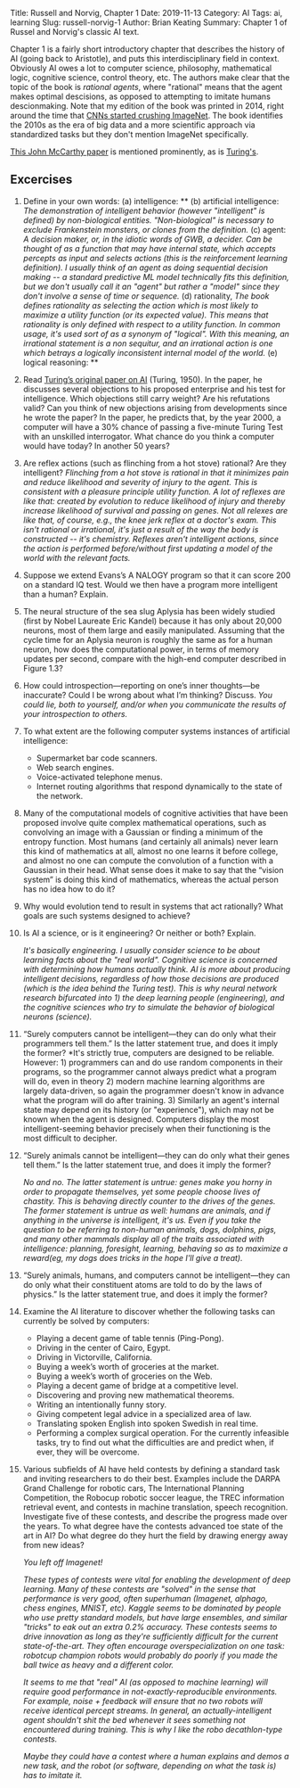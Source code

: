 Title: Russell and Norvig, Chapter 1
Date: 2019-11-13
Category: AI
Tags: ai, learning
Slug: russell-norvig-1
Author: Brian Keating
Summary: Chapter 1 of Russel and Norvig's classic AI text.

Chapter 1 is a fairly short introductory chapter that describes the history of AI (going back to Aristotle), and puts this interdisciplinary field in context. Obviously AI owes a lot to computer science, philosophy, mathematical logic, cognitive science, control theory, etc. The authors make clear that the topic of the book is *rational agents*, where "rational" means that the agent makes optimal descisions, as opposed to attempting to imitate humans descionmaking. Note that my edition of the book was printed in 2014, right around the time that [CNNs started crushing ImageNet](https://en.wikipedia.org/wiki/AlexNet). The book identifies the 2010s as the era of big data and a more scientific approach via standardized tasks but they don't mention ImageNet specifically.

[This John McCarthy paper](https://www.cs.cornell.edu/selman/cs672/readings/mccarthy-upd.pdf) is mentioned prominently, as is [Turing's](https://www.csee.umbc.edu/courses/471/papers/turing.pdf).

## Excercises

1. Define in your own words:
   (a) intelligence: **
   (b) artificial intelligence: *The demonstration of intelligent behavior (however "intelligent" is defined) by non-biological entities. "Non-biological" is necessary to exclude Frankenstein monsters, or clones from the definition.*
   (c) agent: *A decision maker, or, in the idiotic words of GWB, a decider. Can be thought of as a function that may have internal state, which accepts percepts as input and selects actions (this is the reinforcement learning definition). I usually think of an agent as doing sequential decision making -- a standard predictive ML model technically fits this definition, but we don't usually call it an "agent" but rather a "model" since they don't involve a sense of time or sequence.*
   (d) rationality, *The book defines rationality as selecting the action which is most likely to maximize a utility function (or its expected value). This means that rationality is only defined with respect to a utility function. In common usage, it's used sort of as a synonym of "logical". With this meaning, an irrational statement is a non sequitur, and an irrational action is one which betrays a logically inconsistent internal model of the world.*
   (e) logical reasoning: **

2. Read [Turing’s original paper on AI](https://www.csee.umbc.edu/courses/471/papers/turing.pdf) (Turing, 1950). In the paper, he discusses several objections to his proposed enterprise and his test for intelligence. Which objections still carry weight? Are his refutations valid? Can you think of new objections arising from developments since he wrote the paper? In the paper, he predicts that, by the year 2000, a computer will have a 30% chance of passing a five-minute Turing Test with an unskilled interrogator. What chance do you think a computer would have today? In another 50 years?



3. Are reflex actions (such as flinching from a hot stove) rational? Are they intelligent?
   *Flinching from a hot stove is rational in that it minimizes pain and reduce likelihood and severity of injury to the agent. This is consistent with a pleasure principle utility function. A lot of reflexes are like that: created by evolution to reduce likelihood of injury and thereby increase likelihood of survival and passing on genes. Not all relexes are like that, of course, e.g., the knee jerk reflex at a doctor's exam. This isn't rational or irrational, it's just a result of the way the body is constructed -- it's chemistry. Reflexes aren't intelligent actions, since the action is performed before/without first updating a model of the world with the relevant facts.*

4. Suppose we extend Evans’s A NALOGY program so that it can score 200 on a standard IQ test. Would we then have a program more intelligent than a human? Explain.



5. The neural structure of the sea slug Aplysia has been widely studied (first by Nobel Laureate Eric Kandel) because it has only about 20,000 neurons, most of them large and easily manipulated. Assuming that the cycle time for an Aplysia neuron is roughly the same as for a human neuron, how does the computational power, in terms of memory updates per second, compare with the high-end computer described in Figure 1.3?



6. How could introspection—reporting on one’s inner thoughts—be inaccurate? Could I be wrong about what I’m thinking? Discuss. 
   *You could lie, both to yourself, and/or when you communicate the results of your introspection to others.*

7. To what extent are the following computer systems instances of artificial intelligence:
    * Supermarket bar code scanners.
    * Web search engines.
    * Voice-activated telephone menus.
    * Internet routing algorithms that respond dynamically to the state of the network.

8. Many of the computational models of cognitive activities that have been proposed involve quite complex mathematical operations, such as convolving an image with a Gaussian or finding a minimum of the entropy function. Most humans (and certainly all animals) never learn this kind of mathematics at all, almost no one learns it before college, and almost no one can compute the convolution of a function with a Gaussian in their head. What sense does it make to say that the “vision system” is doing this kind of mathematics, whereas the actual person has no idea how to do it?

9. Why would evolution tend to result in systems that act rationally? What goals are such systems designed to achieve?



10. Is AI a science, or is it engineering? Or neither or both? Explain.

    *It's basically engineering. I usually consider science to be about learning facts about the "real world". Cognitive science is concerned with determining how humans actually think. AI is more about producing intelligent decisions, regardless of how those decisions are produced (which is the idea behind the Turing test). This is why neural network research bifurcated into 1) the deep learning people (engineering), and the cognitive sciences who try to simulate the behavior of biological neurons (science).*

11. “Surely computers cannot be intelligent—they can do only what their programmers tell them.” Is the latter statement true, and does it imply the former? *It's strictly true, computers are designed to be reliable. However: 1) programmers can and do use random components in their programs, so the programmer cannot always predict what a program will do, even in theory 2) modern machine learning algorithms are largely data-driven, so again the programmer doesn't know in advance what the program will do after training. 3) Similarly an agent's internal state may depend on its history (or "experience"), which may not be known when the agent is designed. Computers display the most intelligent-seeming behavior precisely when their functioning is the most difficult to decipher.

12. “Surely animals cannot be intelligent—they can do only what their genes tell them.” Is the latter statement true, and does it imply the former?

    *No and no. The latter statement is untrue: genes make you horny in order to propagate themselves, yet some people choose lives of chastity. This is behaving directly counter to the drives of the genes. The former statement is untrue as well: humans are animals, and if anything in the universe is intelligent, it's us. Even if you take the question to be referring to non-human animals, dogs, dolphins, pigs, and many other mammals display all of the traits associated with intelligence: planning, foresight, learning, behaving so as to maximize a reward(eg, my dogs does tricks in the hope I'll give a treat).*

13. “Surely animals, humans, and computers cannot be intelligent—they can do only what their constituent atoms are told to do by the laws of physics.” Is the latter statement true, and does it imply the former?



14. Examine the AI literature to discover whether the following tasks can currently be solved by computers:
    - Playing a decent game of table tennis (Ping-Pong).
    - Driving in the center of Cairo, Egypt.
    - Driving in Victorville, California.
    - Buying a week’s worth of groceries at the market.
    - Buying a week’s worth of groceries on the Web.
    - Playing a decent game of bridge at a competitive level.
    - Discovering and proving new mathematical theorems.
    - Writing an intentionally funny story.
    - Giving competent legal advice in a specialized area of law.
    - Translating spoken English into spoken Swedish in real time.
    - Performing a complex surgical operation.
  For the currently infeasible tasks, try to find out what the difficulties are and predict when, if
  ever, they will be overcome.



15. Various subfields of AI have held contests by defining a standard task and inviting researchers to do their best. Examples include the DARPA Grand Challenge for robotic cars, The International Planning Competition, the Robocup robotic soccer league, the TREC information retrieval event, and contests in machine translation, speech recognition. Investigate five of these contests, and describe the progress made over the years. To what degree have the contests advanced toe state of the art in AI? Do what degree do they hurt the field by drawing energy away from new ideas?

    *You left off Imagenet!*

    *These types of contests were vital for enabling the development of deep learning. Many of these contests are "solved" in the sense that performance is very good, often superhuman (Imagenet, alphago, chess engines, MNIST, etc). Kaggle seems to be dominated by people who use pretty standard models, but have large ensembles, and similar "tricks" to eak out an extra 0.2% accuracy. These contests seems to drive innovation as long as they're sufficiently difficult for the current state-of-the-art. They often encourage overspecialization on one task: robotcup champion robots would probably do poorly if you made the ball twice as heavy and a different color.*

    *It seems to me that "real" AI (as opposed to machine learning) will require good performance in not-exactly-reproducible environments. For example, noise + feedback will ensure that no two robots will receive identical percept streams. In general, an actually-intelligent agent shouldn't shit the bed whenever it sees something not encountered during training. This is why I like the robo decathlon-type contests.*

    *Maybe they could have a contest where a human explains and demos a new task, and the robot (or software, depending on what the task is) has to imitate it.*
